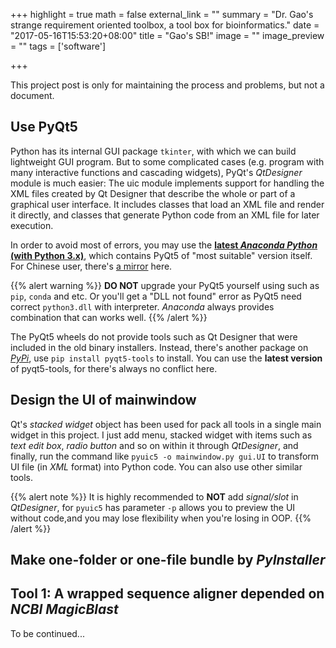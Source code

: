 +++
highlight = true
math = false
external_link = ""
summary = "Dr. Gao's strange requirement oriented toolbox, a tool box for bioinformatics."
date = "2017-05-16T15:53:20+08:00"
title = "Gao's SB!"
image = ""
image_preview = ""
tags = ['software']

+++

This project post is only for maintaining the process and problems, but not a document.

## Use PyQt5
Python has its internal GUI package `tkinter`, with which we can build lightweight GUI program. But to some complicated cases (e.g. program with many interactive functions and cascading widgets), PyQt's *QtDesigner* module is much easier: The uic module implements support for handling the XML files created by Qt Designer that describe the whole or part of a graphical user interface. It includes classes that load an XML file and render it directly, and classes that generate Python code from an XML file for later execution.

In order to avoid most of errors, you may use the [**latest *Anaconda Python* (with Python 3.x)**](https://www.continuum.io/downloads/), which contains PyQt5 of "most suitable" version itself. For Chinese user, there's [a mirror](https://mirrors.tuna.tsinghua.edu.cn/anaconda/archive/) here.

{{% alert warning %}}
**DO NOT** upgrade your PyQt5 yourself using such as `pip`, `conda` and etc. Or you'll get a "DLL not found" error as PyQt5 need correct `python3.dll` with interpreter. *Anaconda* always provides combination that can works well.
{{% /alert %}}

The PyQt5 wheels do not provide tools such as Qt Designer that were included in the old binary installers. Instead, there's another package on [*PyPi*](https://pypi.python.org/pypi/pyqt5-tools/), use `pip install pyqt5-tools` to install. You can use the **latest version** of pyqt5-tools, for there's always no conflict here.

## Design the UI of mainwindow
Qt's *stacked widget* object has been used for pack all tools in a single main widget in this project. I just add menu, stacked widget with items such as *text edit box*, *radio button* and so on within it through *QtDesigner*, and finally, run the command like `pyuic5 -o mainwindow.py gui.UI` to transform UI file (in *XML* format) into Python code. You can also use other similar tools.

{{% alert note %}}
It is highly recommended to **NOT** add *signal/slot* in *QtDesigner*, for `pyuic5` has parameter `-p` allows you to preview the UI without code,and you may lose flexibility when you're losing in OOP.
{{% /alert %}}

## Make one-folder or one-file bundle by *PyInstaller*


## Tool 1: A wrapped sequence aligner depended on *NCBI MagicBlast*
To be continued...
